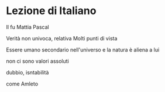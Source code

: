 # Lezione di Italiano


Il fu Mattia Pascal


Verità non univoca, relativa
Molti punti di vista

Essere umano secondario nell'universo
e la natura è aliena a lui

non ci sono valori assoluti


dubbio, isntabilità

come Amleto
<!--stackedit_data:
eyJoaXN0b3J5IjpbLTIxMDQyODAwMl19
-->